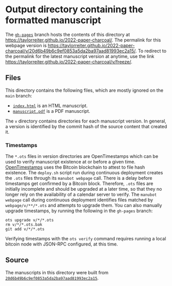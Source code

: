 # Output directory containing the formatted manuscript

The [`gh-pages`](https://github.com/taylorreiter/2022-paper-charcoal/tree/gh-pages) branch hosts the contents of this directory at <https://taylorreiter.github.io/2022-paper-charcoal/>.
The permalink for this webpage version is <https://taylorreiter.github.io/2022-paper-charcoal/v/20d6b49b6c9ef0853a5da2ba97aad81993ec2a15/>.
To redirect to the permalink for the latest manuscript version at anytime, use the link <https://taylorreiter.github.io/2022-paper-charcoal/v/freeze/>.

## Files

This directory contains the following files, which are mostly ignored on the `main` branch:

+ [`index.html`](index.html) is an HTML manuscript.
+ [`manuscript.pdf`](manuscript.pdf) is a PDF manuscript.

The `v` directory contains directories for each manuscript version.
In general, a version is identified by the commit hash of the source content that created it.

### Timestamps

The `*.ots` files in version directories are OpenTimestamps which can be used to verify manuscript existence at or before a given time.
[OpenTimestamps](https://opentimestamps.org/) uses the Bitcoin blockchain to attest to file hash existence.
The `deploy.sh` script run during continuous deployment creates the `.ots` files through its `manubot webpage` call.
There is a delay before timestamps get confirmed by a Bitcoin block.
Therefore, `.ots` files are initially incomplete and should be upgraded at a later time, so that they no longer rely on the availability of a calendar server to verify.
The `manubot webpage` call during continuous deployment identifies files matched by `webpage/v/**/*.ots` and attempts to upgrade them.
You can also manually upgrade timestamps, by running the following in the `gh-pages` branch:

```shell
ots upgrade v/*/*.ots
rm v/*/*.ots.bak
git add v/*/*.ots
```

Verifying timestamps with the `ots verify` command requires running a local bitcoin node with JSON-RPC configured, at this time.

## Source

The manuscripts in this directory were built from
[`20d6b49b6c9ef0853a5da2ba97aad81993ec2a15`](https://github.com/taylorreiter/2022-paper-charcoal/commit/20d6b49b6c9ef0853a5da2ba97aad81993ec2a15).
